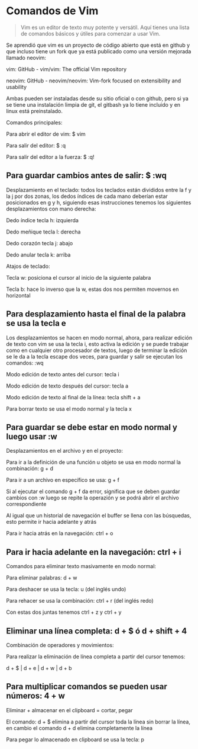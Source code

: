 # Comandos de Vim

> Vim es un editor de texto muy potente y versátil. Aquí tienes una lista de comandos básicos y útiles para comenzar a usar Vim.
>
Se aprendió que vim es un proyecto de código abierto que está en github y que incluso tiene un fork que ya está publicado como una versión mejorada llamado neovim:

vim: GitHub - vim/vim: The official Vim repository

neovim: GitHub - neovim/neovim: Vim-fork focused on extensibility and usability

Ambas pueden ser instaladas desde su sitio oficial o con github, pero si ya se tiene una instalación limpia de git, el gitbash ya lo tiene incluido y en linux está preinstalado.

Comandos principales:

Para abrir el editor de vim: $ vim

Para salir del editor: $ :q

Para salir del editor a la fuerza: $ :q!

Para guardar cambios antes de salir: $ :wq
--
Desplazamiento en el teclado: todos los teclados están divididos entre la f y la j por dos zonas, los dedos índices de cada mano deberían estar posicionados en g y h, siguiendo esas instrucciones tenemos los siguientes desplazamientos con mano derecha:

Dedo índice tecla h: izquierda

Dedo meñique tecla l: derecha

Dedo corazón tecla j: abajo

Dedo anular tecla k: arriba

Atajos de teclado:

Tecla w: posiciona el cursor al inicio de la siguiente palabra

Tecla b: hace lo inverso que la w, estas dos nos permiten movernos en horizontal

Para desplazamiento hasta el final de la palabra se usa la tecla e
--
Los desplazamientos se hacen en modo normal, ahora, para realizar edición de texto con vim se usa la tecla i, esto activa la edición y se puede trabajar como en cualquier otro procesador de textos, luego de terminar la edición se le da a la tecla escape dos veces, para guardar y salir se ejecutan los comandos: :wq

Modo edición de texto antes del cursor: tecla i

Modo edición de texto después del cursor: tecla a

Modo edición de texto al final de la línea: tecla shift + a

Para borrar texto se usa el modo normal y la tecla x

Para guardar se debe estar en modo normal y luego usar :w
--
Desplazamientos en el archivo y en el proyecto:

Para ir a la definición de una función u objeto se usa en modo normal la combinación: g + d

Para ir a un archivo en específico se usa: g + f

Si al ejecutar el comando g + f da error, significa que se deben guardar cambios con :w luego se repite la operazión y se podrá abrir el archivo correspondiente

Al igual que un historial de navegación el buffer se llena con las búsquedas, esto permite ir hacia adelante y atrás

Para ir hacia atrás en la navegación: ctrl + o

Para ir hacia adelante en la navegación: ctrl + i
--
Comandos para eliminar texto masivamente en modo normal:

Para eliminar palabras: d + w

Para deshacer se usa la tecla: u (del inglés undo)

Para rehacer se usa la combinación: ctrl + r (del inglés redo)

Con estas dos juntas tenemos ctrl + z y ctrl + y

Eliminar una línea completa: d + $ ó d + shift + 4
--
Combinación de operadores y movimientos:

Para realizar la eliminación de línea completa a partir del cursor tenemos:

d + $ | d + e | d + w | d + b

Para multiplicar comandos se pueden usar números: 4 + w
--
Eliminar + almacenar en el clipboard = cortar, pegar

El comando: d + $ elimina a partir del cursor toda la línea sin borrar la línea, en cambio el comando d + d elimina completamente la línea

Para pegar lo almacenado en clipboard se usa la tecla: p